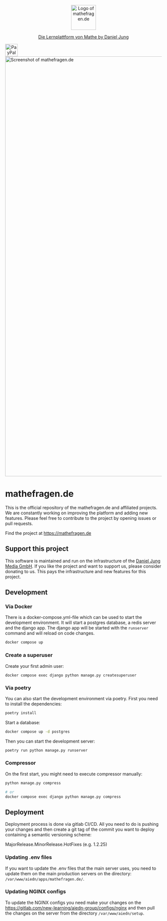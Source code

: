 <p align="center">
  <a href="https://mathefragen.de">
    <picture>
      <img src="https://github.com/user-attachments/assets/d7a8c81b-4ff0-4093-a979-a0028110bb00" height="80" alt="Logo of mathefragen.de">
    </picture>
    <div align="center">Die Lernplattform von Mathe by Daniel Jung</div>
  </a>
</p>

<div style="display: flex; justify-content: space-between;" align="center">
    <a href="https://www.paypal.com/donate/?hosted_button_id=5H4ZXE6GFWDC6">
      <picture>
        <img src="https://github.com/user-attachments/assets/d0372ef1-cbec-4404-a7f6-4e3b8d074e1f" height="40" alt="PayPal Donate Button">
      </picture>
    </a>
</div>

<img width="1348" alt="Screenshot of mathefragen.de" src="https://github.com/user-attachments/assets/ddf2fc7d-c3c9-4fa0-b63e-2b5d8498015e">

# mathefragen.de

This is the official repository of the mathefragen.de and affiliated projects. We are constantly working on improving the platform and adding
new features. Please feel free to contribute to the project by opening issues or pull requests.

Find the project at https://mathefragen.de

## Support this project

This software is maintained and run on the infrastructure of the [Daniel Jung Media GmbH](https://danieljung.io). If you
like the project and want to support us, please consider donating to us. This pays the infrastructure and new features
for this project.

## Development

### Via Docker

There is a docker-compose.yml-file which can be used to start the development environment. It will start a postgres
database, a redis server and the django app. The django app will be started with the `runserver` command and will reload
on code changes.

```sh
docker compose up
```

### Create a superuser

Create your first admin user:

```shell
docker compose exec django python manage.py createsuperuser
```

### Via poetry

You can also start the development environment via poetry. First you need to install the dependencies:

```sh
poetry install
```

Start a database:

```sh
docker compose up -d postgres
```

Then you can start the development server:

```sh
poetry run python manage.py runserver
```

### Compressor

On the first start, you might need to execute compressor manually:

```sh
python manage.py compress

# or
docker compose exec django python manage.py compress
```

## Deployment

Deployment process is done via gitlab CI/CD. All you need to do is pushing your changes and then create a git tag of the
commit you want to deploy containing a semantic versioning scheme:

MajorRelease.MinorRelease.HotFixes (e.g. 1.2.25)

### Updating .env files

If you want to update the .env files that the main server uses, you need to update them on the main production servers
on the directory:
`/var/www/aiedn/apps/mathefragen.de/`.

### Updating NGINX configs

To update the NGINX configs you need make your changes on the https://gitlab.com/new-learning/aiedn-group/configs/nginx
and then pull the changes on the server from the directory `/var/www/aiedn/setup`.

